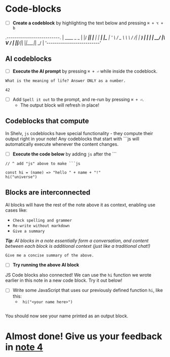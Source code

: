 # Code-blocks

- [ ] **Create a codeblock** by highlighting the text below and pressing `⌘ + ⌥ + b`

.--------------------------.
| ____  _          _       |
|/ ___|| |__   ___| |_   __|
|\___ \| '_ \ / _ \ \ \ / /|
| ___) | | | |  __/ |\ V / |
||____/|_| |_|\___|_| \_/  |
'--------------------------'


## AI codeblocks

- [ ] **Execute the AI prompt** by pressing `⌘ + ⏎` while inside the codeblock.

```ai
What is the meaning of life? Answer ONLY as a number. 
```
```ai#b7e6
42
```

- [ ] Add `Spell it out` to the prompt, and re-run by pressing `⌘ + ⏎`.
	* The output block will refresh in place!


## Codeblocks that compute

In Shelv, `js` codeblocks have special functionality - they compute their output right in your note! Any codeblocks that start with ```js will automatically execute whenever the content changes.

- [ ] **Execute the code below** by adding `js` after  the ```

```
// ^ add "js" above to make ```js

const hi = (name) => "hello " + name + "!"
hi("universe")

```

## Blocks are interconnected

AI blocks will have the rest of the note above it as context, enabling use cases like:
- `Check spelling and grammer`
- `Re-write without markdown`
- `Give a summary`

***Tip**: AI blocks in a note essentially form a conversation, and content between each block is additional context (just like a traditional chat!)*

```ai
Give me a concise summary of the above.
```

- [ ] **Try running the above AI block**

JS Code blocks also connected! We can use the `hi` function we wrote earlier in this note in a new code block. Try it out below!

- [ ] Write some JavaScript that uses our previously defined function `hi`, like this:
	*  `  hi("<your name here>")  ` 

```js

```

You should now see your name printed as an output block. 


# Almost done! Give us your feedback in [note 4](shelv://note4)